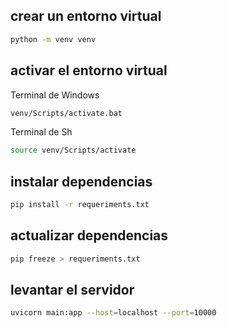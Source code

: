 ## crear un entorno virtual

```sh
python -m venv venv
```

## activar el entorno virtual

Terminal de Windows

```sh
venv/Scripts/activate.bat
```

Terminal de Sh

```sh
source venv/Scripts/activate
```

## instalar dependencias

```sh
pip install -r requeriments.txt
```

## actualizar dependencias

```sh
pip freeze > requeriments.txt
```

## levantar el servidor

```sh
uvicorn main:app --host=localhost --port=10000
```

